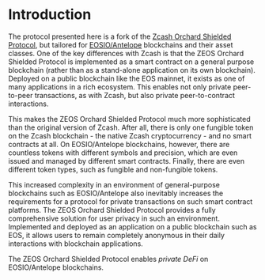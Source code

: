 # Introduction

The protocol presented here is a fork of the [Zcash Orchard Shielded Protocol](https://zips.z.cash/zip-0224), but tailored for [EOSIO/Antelope](https://antelope.io/) blockchains and their asset classes. One of the key differences with Zcash is that the ZEOS Orchard Shielded Protocol is implemented as a smart contract on a general purpose blockchain (rather than as a stand-alone application on its own blockchain). Deployed on a public blockchain like the EOS mainnet, it exists as one of many applications in a rich ecosystem. This enables not only private peer-to-peer transactions, as with Zcash, but also private peer-to-contract interactions.

This makes the ZEOS Orchard Shielded Protocol much more sophisticated than the original version of Zcash. After all, there is only one fungible token on the Zcash blockchain - the native Zcash cryptocurrency - and no smart contracts at all. On EOSIO/Antelope blockchains, however, there are countless tokens with different symbols and precision, which are even issued and managed by different smart contracts. Finally, there are even different token types, such as fungible and non-fungible tokens.

This increased complexity in an environment of general-purpose blockchains such as EOSIO/Antelope also inevitably increases the requirements for a protocol for private transactions on such smart contract platforms. The ZEOS Orchard Shielded Protocol provides a fully comprehensive solution for user privacy in such an environment. Implemented and deployed as an application on a public blockchain such as EOS, it allows users to remain completely anonymous in their daily interactions with blockchain applications.

The ZEOS Orchard Shielded Protocol enables *private DeFi* on EOSIO/Antelope blockchains.